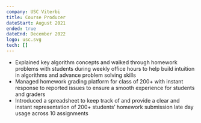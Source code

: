 ```yaml
---
company: USC Viterbi
title: Course Producer
dateStart: August 2021
ended: true
dateEnd: December 2022
logo: usc.svg
tech: []
---
```


- Explained key algorithm concepts and walked through homework problems with students during weekly office hours to help build intuition in algorithms and advance problem solving skills
- Managed homework grading platform for class of 200+ with instant response to reported issues to ensure a smooth experience for students and graders
- Introduced a spreadsheet to keep track of and provide a clear and instant representation of 200+ students’ homework submission late day usage across 10 assignments
